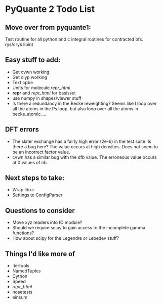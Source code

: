 # PyQuante 2 Todo List

## Move over from pyquante1:
Test routine for all python and c integral routines for contracted bfs.
rys/crys
libint

## Easy stuff to add:
* Get cvwn working
* Get clyp working
* Text cpbe
* Units for molecule._repr_html_
* __repr__ and _repr_html_ for basisset
* use numpy in shapes/viewer stuff
* Is there a redundancy in the Becke reweighting? Seems like I loop over all the atoms
  in the Ps loop, but also loop over all the atoms in becke_atomic_...

## DFT errors
* The slater exchange has a fairly high error (2e-6) in the test suite. 
  Is there a bug here? The value occurs at high densities. Does not 
  seem to be an incorrect factor value.
* cvwn has a similar bug with the dfb value. The erroneous value
  occurs at 0 values of nb.

## Next steps to take:
* Wrap libxc
* Settings to ConfigParser

## Questions to consider
* Move xyz readers into IO module?
* Should we require scipy to gain access to the incomplete gamma
  functions? 
* How about scipy for the Legendre or Lebedev stuff?

## Things I'd like more of
* Itertools
* NamedTuples
* Cython
* Speed
* _repr_html_
* nosetests
* einsum
